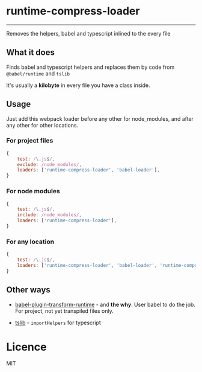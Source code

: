 # runtime-compress-loader
----
Removes the helpers, babel and typescript inlined to the every file

## What it does

Finds babel and typescript helpers and replaces them by code from `@babel/runtime` and `tslib` 

It's usually a __kilobyte__ in every file you have a class inside.

## Usage
Just add this webpack loader before any other for node_modules, and after any other for other locations. 

### For project files
```js
{
    test: /\.js$/,
    exclude: /node_modules/,
    loaders: ['runtime-compress-loader', 'babel-loader'],  
}
```

### For node modules
```js
{
    test: /\.js$/,
    include: /node_modules/,
    loaders: ['runtime-compress-loader'],  
}
```

### For any location
```js
{
    test: /\.js$/,
    loaders: ['runtime-compress-loader', 'babel-loader', 'runtime-compress-loader'],  
}
``` 

## Other ways

- [babel-plugin-transform-runtime](https://babeljs.io/docs/en/babel-plugin-transform-runtime) - and __the why__. User babel to do the job.
For project, not yet transpiled files only.

- [tslib](https://github.com/Microsoft/tslib) - `importHelpers` for typescript

# Licence
MIT
